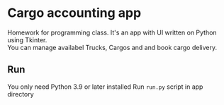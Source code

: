 # Сargo accounting app
Homework for programming class. It's an app with UI written on Python using Tkinter.  
You can manage availabel Trucks, Cargos and and book cargo delivery.
## Run
You only need Python 3.9 or later installed
Run ```run.py``` script in app directory
